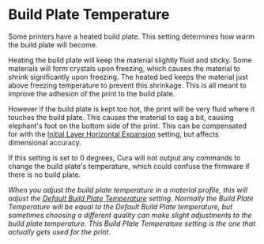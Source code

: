 Build Plate Temperature
====
Some printers have a heated build plate. This setting determines how warm the build plate will become.

Heating the build plate will keep the material slightly fluid and sticky. Some materials will form crystals upon freezing, which causes the material to shrink significantly upon freezing. The heated bed keeps the material just above freezing temperature to prevent this shrinkage. This is all meant to improve the adhesion of the print to the build plate.

However if the build plate is kept too hot, the print will be very fluid where it touches the build plate. This causes the material to sag a bit, causing elephant's foot on the bottom side of the print. This can be compensated for with the [Initial Layer Horizontal Expansion](../shell/xy_offset_layer_0.md) setting, but affects dimensional accuracy.

If this setting is set to 0 degrees, Cura will not output any commands to change the build plate's temperature, which could confuse the firmware if there is no build plate.

*When you adjust the build plate temperature in a material profile, this will adjust the [Default Build Plate Temperature](default_material_bed_temperature.md) setting. Normally the Build Plate Temperature will be equal to the Default Build Plate temperature, but sometimes choosing a different quality can make slight adjustments to the build plate temperature. This Build Plate Temperature setting is the one that actually gets used for the print.*